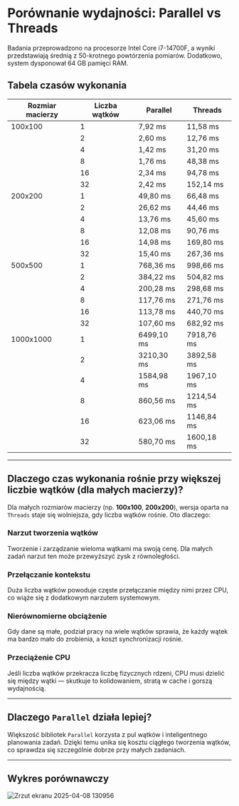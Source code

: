 # Porównanie wydajności: Parallel vs Threads
Badania przeprowadzono na procesorze Intel Core i7-14700F, a wyniki przedstawiają średnią z 50-krotnego powtórzenia pomiarów. Dodatkowo, system dysponował 64 GB pamięci RAM.
## Tabela czasów wykonania

| Rozmiar macierzy | Liczba wątków | Parallel   | Threads    |
|------------------|---------------|------------|------------|
| 100x100          | 1             | 7,92 ms    | 11,58 ms   |
|                  | 2             | 2,60 ms    | 12,76 ms   |
|                  | 4             | 1,42 ms    | 31,20 ms   |
|                  | 8             | 1,76 ms    | 48,38 ms   |
|                  | 16            | 2,34 ms    | 94,78 ms   |
|                  | 32            | 2,42 ms    | 152,14 ms  |
| 200x200          | 1             | 49,80 ms   | 66,48 ms   |
|                  | 2             | 26,62 ms   | 44,46 ms   |
|                  | 4             | 13,76 ms   | 45,60 ms   |
|                  | 8             | 12,08 ms   | 90,76 ms   |
|                  | 16            | 14,98 ms   | 169,80 ms  |
|                  | 32            | 15,40 ms   | 267,36 ms  |
| 500x500          | 1             | 768,36 ms  | 998,66 ms  |
|                  | 2             | 384,22 ms  | 504,82 ms  |
|                  | 4             | 200,28 ms  | 298,68 ms  |
|                  | 8             | 117,76 ms  | 271,76 ms  |
|                  | 16            | 113,78 ms  | 440,70 ms  |
|                  | 32            | 107,60 ms  | 682,92 ms  |
| 1000x1000        | 1             | 6499,10 ms | 7918,76 ms |
|                  | 2             | 3210,30 ms | 3892,58 ms |
|                  | 4             | 1584,98 ms | 1967,10 ms |
|                  | 8             | 860,56 ms  | 1214,54 ms |
|                  | 16            | 623,06 ms  | 1146,84 ms |
|                  | 32            | 580,70 ms  | 1600,18 ms |

---

## Dlaczego czas wykonania rośnie przy większej liczbie wątków (dla małych macierzy)?

Dla małych rozmiarów macierzy (np. **100x100**, **200x200**), wersja oparta na `Threads` staje się wolniejsza, gdy liczba wątków rośnie. Oto dlaczego:

### Narzut tworzenia wątków
Tworzenie i zarządzanie wieloma wątkami ma swoją cenę. Dla małych zadań narzut ten może przewyższyć zysk z równoległości.

### Przełączanie kontekstu
Duża liczba wątków powoduje częste przełączanie między nimi przez CPU, co wiąże się z dodatkowym narzutem systemowym.

### Nierównomierne obciążenie
Gdy dane są małe, podział pracy na wiele wątków sprawia, że każdy wątek ma bardzo mało do zrobienia, a koszt synchronizacji rośnie.

### Przeciążenie CPU
Jeśli liczba wątków przekracza liczbę fizycznych rdzeni, CPU musi dzielić się między wątki — skutkuje to kolidowaniem, stratą w cache i gorszą wydajnością.

---

## Dlaczego `Parallel` działa lepiej?

Większość bibliotek `Parallel`  korzysta z pul wątków i inteligentnego planowania zadań. Dzięki temu unika się kosztu ciągłego tworzenia wątków, co sprawdza się szczególnie dobrze przy małych zadaniach.

---

## Wykres porównawczy


![Zrzut ekranu 2025-04-08 130956](https://github.com/user-attachments/assets/341d4959-ac0b-4514-a224-f12d3e3426c5)
